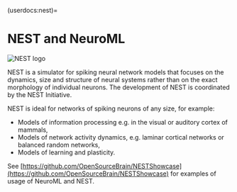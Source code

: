 (userdocs:nest)=
# NEST and NeuroML

![NEST logo](../../../images/tools/nest-logo.png)

NEST is a simulator for spiking neural network models that focuses on the dynamics, size and structure of neural systems rather than on the exact morphology of individual neurons. The development of NEST is coordinated by the NEST Initiative.

NEST is ideal for networks of spiking neurons of any size, for example:

- Models of information processing e.g. in the visual or auditory cortex of mammals,
- Models of network activity dynamics, e.g. laminar cortical networks or balanced random networks,
- Models of learning and plasticity.

See [https://github.com/OpenSourceBrain/NESTShowcase](https://github.com/OpenSourceBrain/NESTShowcase) for examples of usage of NeuroML and NEST.
